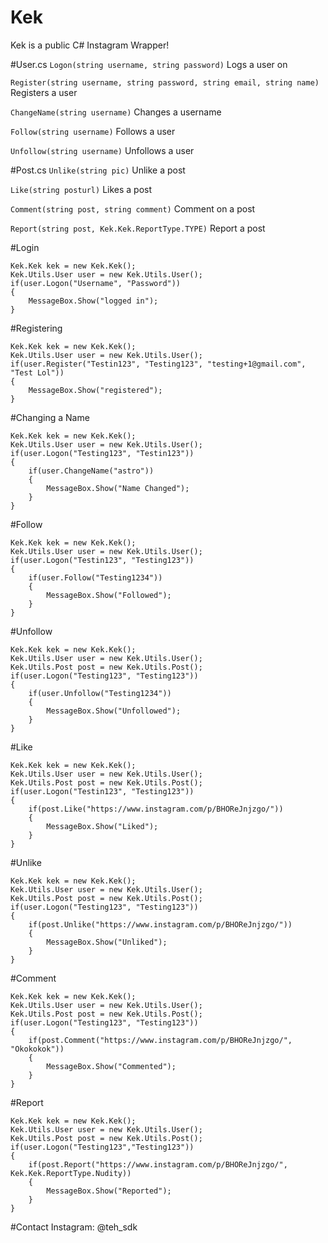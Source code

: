 # Kek
Kek is a public C# Instagram Wrapper!

#User.cs
```Logon(string username, string password)```
Logs a user on

```Register(string username, string password, string email, string name)```
Registers a user

```ChangeName(string username)```
Changes a username

```Follow(string username)```
Follows a user

```Unfollow(string username)```
Unfollows a user

#Post.cs
```Unlike(string pic)```
Unlike a post

```Like(string posturl)```
Likes a post

```Comment(string post, string comment)```
Comment on a post

```Report(string post, Kek.Kek.ReportType.TYPE)```
Report a post


#Login
```
Kek.Kek kek = new Kek.Kek();
Kek.Utils.User user = new Kek.Utils.User();
if(user.Logon("Username", "Password"))
{
	MessageBox.Show("logged in");
}
```

#Registering
```
Kek.Kek kek = new Kek.Kek();
Kek.Utils.User user = new Kek.Utils.User();
if(user.Register("Testin123", "Testing123", "testing+1@gmail.com", "Test Lol"))
{
	MessageBox.Show("registered");
}
```

#Changing a Name
```
Kek.Kek kek = new Kek.Kek();
Kek.Utils.User user = new Kek.Utils.User();
if(user.Logon("Testing123", "Testin123"))
{
	if(user.ChangeName("astro")) 
	{
		MessageBox.Show("Name Changed");
	}
}
```

#Follow
```
Kek.Kek kek = new Kek.Kek();
Kek.Utils.User user = new Kek.Utils.User();
if(user.Logon("Testin123", "Testing123"))
{
	if(user.Follow("Testing1234"))
	{
		MessageBox.Show("Followed");
	}
}
```

#Unfollow
```
Kek.Kek kek = new Kek.Kek();
Kek.Utils.User user = new Kek.Utils.User();
Kek.Utils.Post post = new Kek.Utils.Post();
if(user.Logon("Testing123", "Testing123"))
{
	if(user.Unfollow("Testing1234"))
	{
		MessageBox.Show("Unfollowed");
	}
}
```

#Like
```
Kek.Kek kek = new Kek.Kek();
Kek.Utils.User user = new Kek.Utils.User();
Kek.Utils.Post post = new Kek.Utils.Post();
if(user.Logon("Testin123", "Testing123"))
{
	if(post.Like("https://www.instagram.com/p/BHOReJnjzgo/"))
	{
		MessageBox.Show("Liked");
	}
}
```

#Unlike
```
Kek.Kek kek = new Kek.Kek();
Kek.Utils.User user = new Kek.Utils.User();
Kek.Utils.Post post = new Kek.Utils.Post();
if(user.Logon("Testing123", "Testing123"))
{
	if(post.Unlike("https://www.instagram.com/p/BHOReJnjzgo/"))
	{
		MessageBox.Show("Unliked");
	}
}
```

#Comment
```
Kek.Kek kek = new Kek.Kek();
Kek.Utils.User user = new Kek.Utils.User();
Kek.Utils.Post post = new Kek.Utils.Post();
if(user.Logon("Testing123", "Testing123"))
{
	if(post.Comment("https://www.instagram.com/p/BHOReJnjzgo/", "Okokokok"))
	{
		MessageBox.Show("Commented");
	}
}
```

#Report
```
Kek.Kek kek = new Kek.Kek();
Kek.Utils.User user = new Kek.Utils.User();
Kek.Utils.Post post = new Kek.Utils.Post();
if(user.Logon("Testing123","Testing123"))
{
	if(post.Report("https://www.instagram.com/p/BHOReJnjzgo/", Kek.Kek.ReportType.Nudity)) 
	{
		MessageBox.Show("Reported");
	}
}
```

#Contact
Instagram: @teh_sdk

